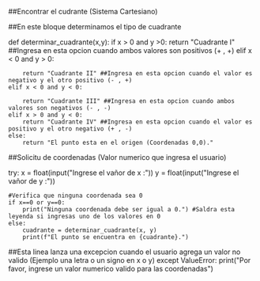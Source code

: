 ##Encontrar el cudrante (Sistema Cartesiano)

##En este bloque determinamos el tipo de cuadrante


def determinar_cuadrante(x,y):
    if x > 0 and y >0:
        return "Cuadrante I" ##Ingresa en esta opcion cuando ambos valores son positivos (+ , +)
    elif x < 0 and y > 0:
    
        return "Cuadrante II" ##Ingresa en esta opcion cuando el valor es negativo y el otro positivo (- , +)
    elif x < 0 and y < 0:
    
        return "Cuadrante III" ##Ingresa en esta opcion cuando ambos valores son negativos (- , -)
    elif x > 0 and y < 0:
        return "Cuadrante IV" ##Ingresa en esta opcion cuando el valor es positivo y el otro negativo (+ , -)
    else:
        return "El punto esta en el origen (Coordenadas 0,0)." 

    
##Solicitu de coordenadas (Valor numerico que ingresa el usuario)

try:
    x = float(input("Ingrese el vañor de x :"))
    y = float(input("Ingrese el vañor de y :"))
    
    #Verifica que ninguna coordenada sea 0
    if x==0 or y==0:
        print("Ninguna coordenada debe ser igual a 0.") #Saldra esta leyenda si ingresas uno de los valores en 0
    else:
        cuadrante = determinar_cuadrante(x, y)
        print(f"El punto se encuentra en {cuadrante}.")

##Esta linea lanza una excepcion cuando el usuario agrega un valor no valido (Ejemplo una letra o un signo en x o y)
except ValueError:
    print("Por favor, ingrese un valor numerico valido para las coordenadas")
